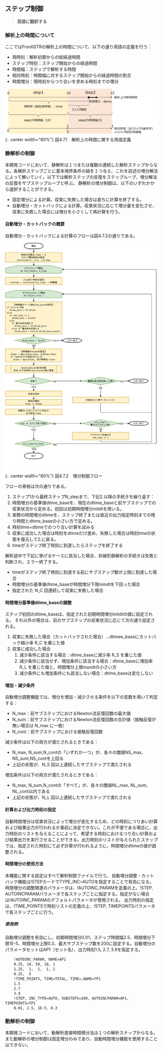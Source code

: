 ## ステップ制御

> **英語に翻訳する**

### 解析上の時間について
ここではFrontISTRの解析上の時間について、以下の通り用語の定義を行う：

- 現時刻：解析初期からの総経過時間
- ステップ時刻：ステップ開始からの経過時間
- 時間幅：ステップで解析する時間
- 相対時刻：時間幅に対するステップ開始からの経過時間の割合
- 時間増分：現時刻からつり合いを求める時刻までの増分

![解析上の時間に関する用語定義](media/analysis07_01.png){: .center width="80%"}
図4.7.1　解析上の時間に関する用語定義

### 静解析の制御

本開発コードにおいて、静解析は１つまたは複数の連続した解析ステップからなる。各解析ステップごとに基本境界条件の組を１つ与え、これを前述の増分解法によって解いていく。以下では解析ステップの反復をステップループ、増分解法の反復をサブステップループと呼ぶ。
静解析の増分制御は、以下のいずれかから選択することができる。

- 固定増分による計算。収束に失敗した場合は直ちに計算を終了する。
- 自動増分・カットバックによる計算。収束状況に応じて増分量を変化させ、収束に失敗した場合には増分を小さくして再計算を行う。

#### 自動増分・カットバックの概要
自動増分・カットバックによる計算のフローは図4.7.2の通りである。

![増分制御フロー](media/analysis07_02.png){: .center width="80%"}
図4.7.2　増分制御フロー

フローの骨格は次の通りである。

1. ステップ1から最終ステップN_stepまで、下記2.以降の手続きを繰り返す：
2. 時間増分の基準値dtime_baseを、現在のdtime_baseと前サブステップでの収束状況から定める。初回は初期時間増分initdtを用いる。
1. 実際の時間増分dtimeを、ステップ終了または直近の出力指定時刻までの残り時間とdtime_baseの小さい方で定める。
1. 時刻time+dtimeでのつり合い計算を試みる
1. 収束に成功した場合は時刻をdtimeだけ進め、失敗した場合は時刻timeの状態を復元して2.に戻る。
1. timeがステップ終了時刻に到達したらステップを終了する

解析途中で下記に挙げるケースに該当した場合、非線形静解析の手続きは失敗と判断され、エラー終了する。

- timeがステップ終了時刻に到達する前にサブステップ数が上限に到達した場合
- 時間増分の基準値dtime_baseが時間増分下限mindtを下回った場合
- 指定された N_C 回連続して収束に失敗した場合

#### 時間増分基準値dtime_baseの調整
ステップ初回のdtime_baseは、指定された初期時間増分initdtの値に設定される。
それ以外の場合は、前のサブステップの収束状況に応じて次の通り設定される。

1. 収束に失敗した場合（カットバックされた場合）…dtimee_baseにカットバック縮小率 R_C を乗じた値
1. 収束に成功した場合
    1. 減少条件に該当する場合：dtime_baseに減少率 R_S を乗じた値
    2. 減少条件に該当せず、増加条件に該当する場合：dtime_baseに増加率 R_L を乗じた値と、時間増分上限maxdtの小さい方
    3. 減少条件にも増加条件にも該当しない場合：dtime_baseは変化しない

#### 増加・減少条件
自動増分調整機能では、増分を増加・減少させる条件を以下の変数を用いて判定する：

- N_max：前サブステップにおけるNewton法反復回数の最大値
- N_sum：前サブステップにおけるNewton法反復回数の合計値（接触反復が無い場合は N_max に一致）
- N_cont：前サブステップにおける接触反復回数

減少条件は以下の両方が満たされるときである：

- N_max, N_sum,N_contの「いずれか一つ」が、各々の閾値NS_max, NS_sum,NS_contを上回る
- 上記の状態が、N_S 回以上連続したサブステップで満たされる

増加条件は以下の両方が満たされるときである：

- N_max, N_sum,N_contの「すべて」が、各々の閾値NL_max, NL_sum, NL_cont以内である
- 上記の状態が、N_L 回以上連続したサブステップで満たされる

#### 計算および出力時刻の指定
自動時間増分は収束状況によって増分が変化するため、どの時刻につりあい計算および結果出力が行われるか事前に決定できない。これが不便である場合に、出力時刻のリストを与えることによって、希望する時刻におけるつり合い計算および結果出力を実行させることができる。出力時刻のリストが与えられたステップでは、指定された時刻にて必ず計算が行われるように、時間増分dtimeの値が調整される。

#### 時間増分の使用方法
本機能に関する設定はすべて解析制御ファイルで行う。
自動増分調整・カットバック機能は!STEPカードでTYPE_INC=AUTOを指定することで有効になる。
時間増分の調整関連のパラメータは、!AUTOINC_PARAMを定義の上、!STEP, AUTOINCPARAMパラメータで各ステップごとに指定する。指定がない場合は!AUTOINC_PARAMのデフォルトパラメータが使用される。
出力時刻の指定は、!TIME_POINTSで時刻リストの定義の上、!STEP, TIMEPOINTSパラメータで各ステップごとに行う。

##### 使用例
自動増分調整を有効にし、初期時間増分0.01、ステップ時間幅2.5、時間増分下限1E-5、時間増分上限0.3、最大サブステップ数を200に設定する。自動増分のパラメータセットはAP1（セット名）、出力時刻1.5, 2.7, 3.9を指定する。

```
    !AUTOINC_PARAM, NAME=AP1
    0.25, 10, 50, 10, 1
    1.25,  1,  1,  1, 2
    0.25,  5
    !TIME_POINTS, TIME=TOTAL, TIME=,NAME=TP1
    1.5
    2.7
    3.9
    !STEP, INC_TYPE=AUTO, SUBSTEPS=200, AUTOINCPARAM=AP1, TIMEPOINTS=TP1
    0.01, 2.5, 1E-5, 0.3
```

### 動解析の制御
本開発コードにおいて、動解析直接時間積分法は１つの解析ステップからなる。また動解析の増分制御は固定増分のみであり、自動時間増分機能を使用することはできない。



